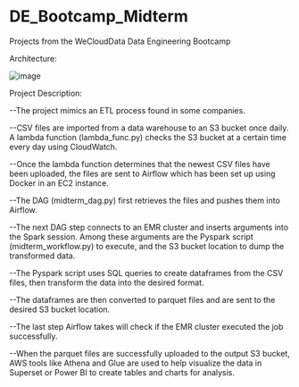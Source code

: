 # DE_Bootcamp_Midterm
Projects from the WeCloudData Data Engineering Bootcamp

Architecture:

![image](https://user-images.githubusercontent.com/113261578/228686403-20590f97-bda1-49b1-a3f4-da293fb2a83e.png)

Project Description:

--The project mimics an ETL process found in some companies. 

--CSV files are imported from a data warehouse to an S3 bucket once daily. A lambda function (lambda_func.py) checks the S3 bucket at a certain time every day using CloudWatch.

--Once the lambda function determines that the newest CSV files have been uploaded, the files are sent to Airflow which has been set up using Docker in an EC2 instance.

--The DAG (midterm_dag.py) first retrieves the files and pushes them into Airflow.

--The next DAG step connects to an EMR cluster and inserts arguments into the Spark session. Among these arguments are the Pyspark script (midterm_workflow.py) to execute, and the S3 bucket location to dump the transformed data.

--The Pyspark script uses SQL queries to create dataframes from the CSV files, then transform the data into the desired format.

--The dataframes are then converted to parquet files and are sent to the desired S3 bucket location.

--The last step Airflow takes will check if the EMR cluster executed the job successfully.

--When the parquet files are successfully uploaded to the output S3 bucket, AWS tools like Athena and Glue are used to help visualize the data in Superset or Power BI to create tables and charts for analysis.
